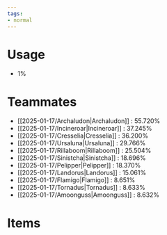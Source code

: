 ```yaml
---
tags:
- normal
---
```

# Usage
- 1%
# Teammates
- [[2025-01-17/Archaludon|Archaludon]] : 55.720%
- [[2025-01-17/Incineroar|Incineroar]] : 37.245%
- [[2025-01-17/Cresselia|Cresselia]] : 36.200%
- [[2025-01-17/Ursaluna|Ursaluna]] : 29.766%
- [[2025-01-17/Rillaboom|Rillaboom]] : 25.504%
- [[2025-01-17/Sinistcha|Sinistcha]] : 18.696%
- [[2025-01-17/Pelipper|Pelipper]] : 18.370%
- [[2025-01-17/Landorus|Landorus]] : 15.061%
- [[2025-01-17/Flamigo|Flamigo]] : 8.651%
- [[2025-01-17/Tornadus|Tornadus]] : 8.633%
- [[2025-01-17/Amoonguss|Amoonguss]] : 8.632%
# Items